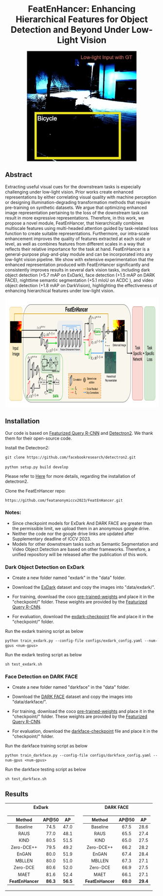 <div align="center">
<h1>FeatEnHancer: Enhancing Hierarchical Features for Object Detection and
Beyond Under Low-Light Vision</h1>


<div align="center">

<img src="figs/Exdark-Gif.gif" height="360">

</div>


</div>


## Abstract

Extracting useful visual cues for the downstream tasks is especially challenging under low-light vision. Prior works create enhanced representations by either correlating visual quality with machine perception or designing illumination-degrading transformation methods that require pre-training on synthetic datasets. We argue that optimizing enhanced image representation pertaining to the loss of the downstream task can result in more expressive representations. Therefore, in this work, we propose a novel module, FeatEnHancer, that hierarchically combines multiscale features using multi-headed attention guided by task-related loss function to create suitable representations. Furthermore, our intra-scale enhancement improves the quality of features extracted at each scale or level, as well as combines features from different scales in a way that reflects their relative importance for the task at hand. FeatEnHancer is a general-purpose plug-and-play module and can be incorporated into any low-light vision pipeline. We show with extensive experimentation that the enhanced representation produced with FeatEnHancer significantly and consistently improves results in several dark vision tasks, including dark object detection (+5.7 mAP on ExDark), face detection (+1.5 mAP on DARK FACE), nighttime semantic segmentation (+5.1 mIoU on ACDC ), and video object detection (+1.8 mAP on DarkVision), highlighting the effectiveness of enhancing hierarchical features under low-light vision.

<div align="center">

<img src="figs/feat_enhancer.png" height="360">

</div>


## Installation

Our code is based on [Featurized Query R-CNN](https://github.com/hustvl/Featurized-QueryRCNN) and [Detectron2](https://github.com/facebookresearch/detectron2). We thank them for their open-source code. 

Install the Detectron2:

```
git clone https://github.com/facebookresearch/detectron2.git

python setup.py build develop
```

Please refer to [Here](https://detectron2.readthedocs.io/en/latest/tutorials/install.html) for more details, regarding the installation of detectron2.

Clone the FeatEnHancer repo:

```
https://github.com/featanonymiccv2023/FeatEnHancer.git
```
### Notes:
* Since checkpoint models for ExDark And DARK FACE are greater than the permissible limit, we upload them in an anonymous google drive.
* Neither the code nor the google drive links are updated after Supplementary deadline of ICCV 2023.
* Models for other downstream tasks such as Semantic Segmentation and Video Object Detection are based on other frameworks. Therefore, a unified repository will be released after the publication of this work.


### Dark Object Detection on ExDark

* Create a new folder named "exdark" in the "data" folder.

* Download the [ExDark](https://github.com/cs-chan/Exclusively-Dark-Image-Dataset) dataset and copy the images into "data/exdark/".

* For training, download the coco [pre-trained-weights](https://drive.google.com/file/d/1Epx1e7Xg9XQYsGmocBMlBHvZq5MtR4kr/view) and place it in the "checkpoint/" folder. These weights are provided by the [Featurized Query R-CNN](https://github.com/hustvl/Featurized-QueryRCNN).

* For evaluation, download the [exdark-checkpoint](https://drive.google.com/file/d/1W1sZZLCv6LroA6WTaitPxOHT1caSwGko/view) file and place it in the "checkpoint/" folder. 
 

Run the exdark training script as below

```
python train_exdark.py --config-file configs/exdark_config.yaml --num-gpus <num-gpus>
```

Run the exdark testing script as below

```
sh test_exdark.sh
```

### Face Detection on DARK FACE

* Create a new folder named "darkface" in the "data" folder.

* Download the [DARK FACE](https://flyywh.github.io/CVPRW2019LowLight/) dataset and copy the images into "data/darkface/".

* For training, download the coco [pre-trained-weights](https://drive.google.com/file/d/1Epx1e7Xg9XQYsGmocBMlBHvZq5MtR4kr/view) and place it in the "checkpoint/" folder.  These weights are provided by the [Featurized Query R-CNN](https://github.com/hustvl/Featurized-QueryRCNN).

* For evaluation, download the [darkface-checkpoint](https://drive.google.com/file/d/1V58MSf9JO92BQNS2CIvwC-b26O2Ybpcr/view) file and place it in the "checkpoint/" folder.

Run the darkface training script as below

```
python train_darkface.py --config-file configs/darkface_config.yaml --num-gpus <num-gpus>
```

Run the darkface testing script as below

```
sh test_darkface.sh
```


## Results

<div align="center">
  
  <table>
<tr><th> ExDark </th> <th> </th> <th> DARK FACE </th></tr>
<tr><td>

|                          Method                                     |   AP@50   |   AP  |
|:-------------------------------------------------------------------:|:---------:| :-----:  |
|                          Baseline                                   |   74.5    |    47.0  | 
|                            RAUS                                     |   77.0    |   48.1   | 
|                            KIND                                     |   80.5    |   51.5   |  
|                          Zero-DCE++                                 |   79.5    |   49.2   | 
|                           EnGAN                                     |   80.0    |   51.9   |   
|                           MBLLEN                                    |   80.0    |   51.0   |   
|                          Zero-DCE                                   |   80.6    |   52.0   |  
|                            MAET                                     |   81.6    |   52.4   |   
|                       **FeatEnHancer**                              | **86.3**  | **56.5** |  
</td>

<td>         </td>
  
<td>

|                          Method                                     |   AP@50   |   AP  |
|:-------------------------------------------------------------------:|:---------:| :-----:  |
|                          Baseline                                   |   67.5    |   28.6   | 
|                            RAUS                                     |   65.5    |   27.4   | 
|                            KIND                                     |   65.0    |   27.5   |  
|                          Zero-DCE++                                 |   66.2    |   28.2   | 
|                           EnGAN                                     |   67.4    |   28.4   |   
|                           MBLLEN                                    |   67.3    |   27.1   |   
|                          Zero-DCE                                   |   66.9    |   27.5   |  
|                            MAET                                     |   66.1    |   27.1   |   
|                       **FeatEnHancer**                              | **69.0**  | **29.4** | 

</td></tr>
</table>



</div>






